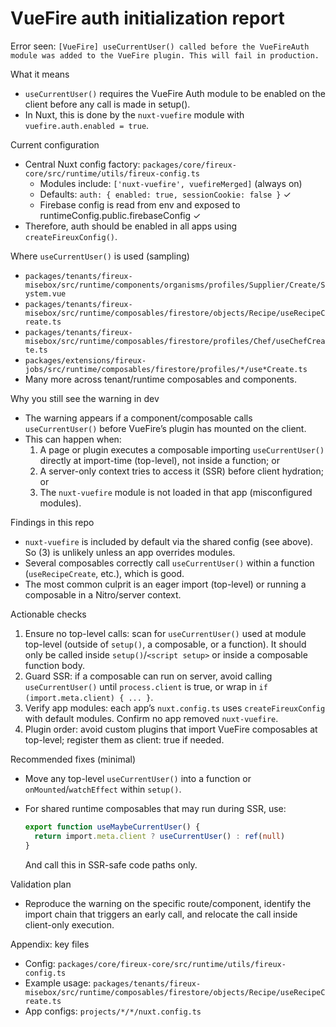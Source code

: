 # VueFire auth initialization report

Error seen: `[VueFire] useCurrentUser() called before the VueFireAuth module was added to the VueFire plugin. This will fail in production.`

What it means
- `useCurrentUser()` requires the VueFire Auth module to be enabled on the client before any call is made in setup().
- In Nuxt, this is done by the `nuxt-vuefire` module with `vuefire.auth.enabled = true`.

Current configuration
- Central Nuxt config factory: `packages/core/fireux-core/src/runtime/utils/fireux-config.ts`
  - Modules include: `['nuxt-vuefire', vuefireMerged]` (always on)
  - Defaults: `auth: { enabled: true, sessionCookie: false }` ✓
  - Firebase config is read from env and exposed to runtimeConfig.public.firebaseConfig ✓
- Therefore, auth should be enabled in all apps using `createFireuxConfig()`.

Where `useCurrentUser()` is used (sampling)
- `packages/tenants/fireux-misebox/src/runtime/components/organisms/profiles/Supplier/Create/System.vue`
- `packages/tenants/fireux-misebox/src/runtime/composables/firestore/objects/Recipe/useRecipeCreate.ts`
- `packages/tenants/fireux-misebox/src/runtime/composables/firestore/profiles/Chef/useChefCreate.ts`
- `packages/extensions/fireux-jobs/src/runtime/composables/firestore/profiles/*/use*Create.ts`
- Many more across tenant/runtime composables and components.

Why you still see the warning in dev
- The warning appears if a component/composable calls `useCurrentUser()` before VueFire’s plugin has mounted on the client.
- This can happen when: 
  1) A page or plugin executes a composable importing `useCurrentUser()` directly at import-time (top-level), not inside a function; or
  2) A server-only context tries to access it (SSR) before client hydration; or
  3) The `nuxt-vuefire` module is not loaded in that app (misconfigured modules).

Findings in this repo
- `nuxt-vuefire` is included by default via the shared config (see above). So (3) is unlikely unless an app overrides modules.
- Several composables correctly call `useCurrentUser()` within a function (`useRecipeCreate`, etc.), which is good.
- The most common culprit is an eager import (top-level) or running a composable in a Nitro/server context.

Actionable checks
1) Ensure no top-level calls: scan for `useCurrentUser()` used at module top-level (outside of `setup()`, a composable, or a function). It should only be called inside `setup()`/`<script setup>` or inside a composable function body.
2) Guard SSR: if a composable can run on server, avoid calling `useCurrentUser()` until `process.client` is true, or wrap in `if (import.meta.client) { ... }`.
3) Verify app modules: each app’s `nuxt.config.ts` uses `createFireuxConfig` with default modules. Confirm no app removed `nuxt-vuefire`.
4) Plugin order: avoid custom plugins that import VueFire composables at top-level; register them as client: true if needed.

Recommended fixes (minimal)
- Move any top-level `useCurrentUser()` into a function or `onMounted`/`watchEffect` within `setup()`.
- For shared runtime composables that may run during SSR, use:
  
  ```ts
  export function useMaybeCurrentUser() {
    return import.meta.client ? useCurrentUser() : ref(null)
  }
  ```
  
  And call this in SSR-safe code paths only.

Validation plan
- Reproduce the warning on the specific route/component, identify the import chain that triggers an early call, and relocate the call inside client-only execution.

Appendix: key files
- Config: `packages/core/fireux-core/src/runtime/utils/fireux-config.ts`
- Example usage: `packages/tenants/fireux-misebox/src/runtime/composables/firestore/objects/Recipe/useRecipeCreate.ts`
- App configs: `projects/*/*/nuxt.config.ts`
